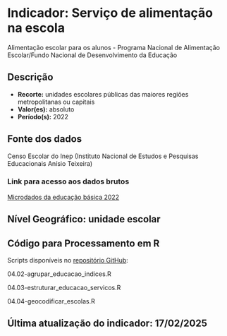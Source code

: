 # Indicador: Serviço de alimentação na escola

Alimentação escolar para os alunos - Programa Nacional de Alimentação Escolar/Fundo Nacional de Desenvolvimento da Educação

## Descrição

- **Recorte:** unidades escolares públicas das maiores regiões metropolitanas ou capitais
- **Valor(es):** absoluto
- **Período(s):** 2022

## Fonte dos dados
Censo Escolar do Inep (Instituto Nacional de Estudos e Pesquisas Educacionais Anísio Teixeira)

### Link para acesso aos dados brutos

[Microdados da educação básica 2022](https://www.gov.br/inep/pt-br/areas-de-atuacao/pesquisas-estatisticas-e-indicadores/censo-escolar/resultados/2022)

## Nível Geográfico: **unidade escolar**

## Código para Processamento em R
Scripts disponíveis no [repositório GitHub](https://github.com/cem-usp/georedus):

04.02-agrupar_educacao_indices.R

04.03-estruturar_educacao_servicos.R 

04.04-geocodificar_escolas.R

## Última atualização do indicador: 17/02/2025
